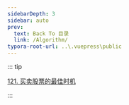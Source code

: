 ```yaml
---
sidebarDepth: 3
sidebar: auto
prev:
  text: Back To 目录
  link: /Algorithm/
typora-root-url: ..\.vuepress\public
---
```




::: tip

[121. 买卖股票的最佳时机](https://leetcode.cn/problems/best-time-to-buy-and-sell-stock/)

:::